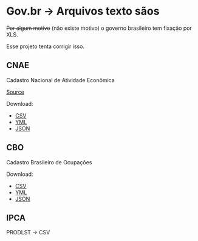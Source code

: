Gov.br -> Arquivos texto sãos
======

~~Por algum motivo~~ (não existe motivo) o governo brasileiro tem fixação por XLS.

Esse projeto tenta corrigir isso.


## CNAE

Cadastro Nacional de Atividade Econômica

[Source](http://concla.ibge.gov.br/images/concla/downloads/Subclasses%20CNAE%202.2%20-%20Estrutura.xls)

Download:

- [CSV](https://github.com/fireho/govbr2txt/blob/master/readable/cnaes.csv)
- [YML](https://github.com/fireho/govbr2txt/blob/master/readable/cbos.yml)
- [JSON](https://github.com/fireho/govbr2txt/blob/master/readable/cbos.json)


## CBO

Cadastro Brasileiro de Ocupações


Download:

- [CSV](https://github.com/fireho/govbr2txt/blob/master/readable/cbos.csv)
- [YML](https://github.com/fireho/govbr2txt/blob/master/readable/cbos.yml)
- [JSON](https://github.com/fireho/govbr2txt/blob/master/readable/cbos.json)


## IPCA

PRODLST -> CSV
